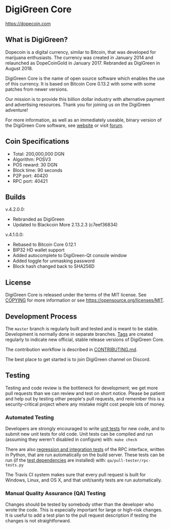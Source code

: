 DigiGreen Core
=====================================

https://dopecoin.com

What is DigiGreen?
----------------

Dopecoin is a digital currency, similar to Bitcoin, that was developed for marijuana enthusiasts.
The currency was created in January 2014 and relaunched as DopeCoinGold in January 2017. Rebranded as
DigiGreen in August 2018.

DigiGreen Core is the name of open source software which enables the use of this currency.
It is based on Bitcoin Core 0.13.2 with some with some patches from newer versions.

Our mission is to provide this billion dollar industry with alternative payment and advertising resources.
Thank you for joining us on the DigiGreen adventure!

For more information, as well as an immediately useable, binary version of
the DigiGreen Core software, see [website](https://dopecoin.com) or visit [forum](https://bitcointalk.org/index.php?topic=467641.0).

Coin Specifications
----------------

- Total: 200,000,000 DGN
- Algorithm: POSV3
- POS reward: 30 DGN
- Block time: 90 seconds
- P2P port: 40420
- RPC port: 40421

Builds
----------------

v.4.2.0.0:

- Rebranded as DigiGreen
- Updated to Blackcoin More 2.13.2.3 (c7eef36834)

v.4.1.0.0:

- Rebased to Bitcoin Core 0.12.1
- BIP32 HD wallet support
- Added autocomplete to DigiGreen-Qt console window
- Added toggle for unmasking password
- Block hash changed back to SHA256D

License
-------

DigiGreen Core is released under the terms of the MIT license. See [COPYING](COPYING) for more
information or see https://opensource.org/licenses/MIT.

Development Process
-------------------

The `master` branch is regularly built and tested and is meant to be stable. Development is normally done in separate branches.
[Tags](https://github.com/dopecoin-dev/dopecoin-core/tags) are created regularly to indicate new official, stable release versions of DigiGreen Core.

The contribution workflow is described in [CONTRIBUTING.md](CONTRIBUTING.md).

The best place to get started is to join DigiGreen channel on Discord.

Testing
-------

Testing and code review is the bottleneck for development; we get more pull
requests than we can review and test on short notice. Please be patient and help out by testing
other people's pull requests, and remember this is a security-critical project where any mistake might cost people
lots of money.

### Automated Testing

Developers are strongly encouraged to write [unit tests](/doc/unit-tests.md) for new code, and to
submit new unit tests for old code. Unit tests can be compiled and run
(assuming they weren't disabled in configure) with: `make check`

There are also [regression and integration tests](/qa) of the RPC interface, written
in Python, that are run automatically on the build server.
These tests can be run (if the [test dependencies](/qa) are installed) with: `qa/pull-tester/rpc-tests.py`

The Travis CI system makes sure that every pull request is built for Windows, Linux, and OS X, and that unit/sanity tests are run automatically.

### Manual Quality Assurance (QA) Testing

Changes should be tested by somebody other than the developer who wrote the
code. This is especially important for large or high-risk changes. It is useful
to add a test plan to the pull request description if testing the changes is
not straightforward.
